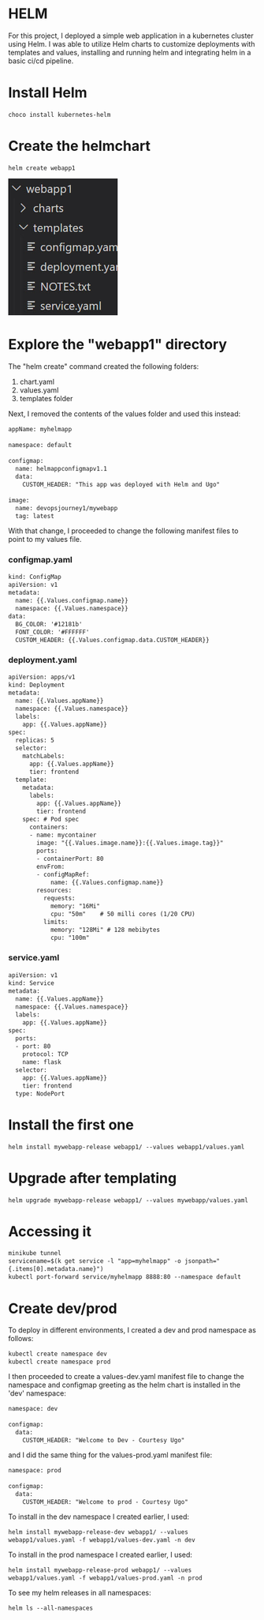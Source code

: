 
# HELM

For this project, I deployed a simple web application in a kubernetes cluster using Helm. I was able to utilize Helm charts to customize deployments with templates and values, installing and running helm and integrating helm in a basic ci/cd pipeline.

# Install Helm

```
choco install kubernetes-helm
```

# Create the helmchart

```
helm create webapp1
```
![webapp](./img/1%20helm%20create.jpg)


# Explore the "webapp1" directory

The "helm create" command created the following folders:

1. chart.yaml
2. values.yaml
3. templates folder

Next, I removed the contents of the values folder and used this instead:

```
appName: myhelmapp

namespace: default

configmap:
  name: helmappconfigmapv1.1
  data:
    CUSTOM_HEADER: "This app was deployed with Helm and Ugo"

image:
  name: devopsjourney1/mywebapp
  tag: latest
```

With that change, I proceeded to change the following manifest files to point to my values file.

### configmap.yaml

```
kind: ConfigMap 
apiVersion: v1 
metadata:
  name: {{.Values.configmap.name}}
  namespace: {{.Values.namespace}}
data:
  BG_COLOR: '#12181b'
  FONT_COLOR: '#FFFFFF'
  CUSTOM_HEADER: {{.Values.configmap.data.CUSTOM_HEADER}}
```

### deployment.yaml

```
apiVersion: apps/v1
kind: Deployment
metadata:
  name: {{.Values.appName}}
  namespace: {{.Values.namespace}}
  labels:
    app: {{.Values.appName}}
spec:
  replicas: 5
  selector:
    matchLabels:
      app: {{.Values.appName}}
      tier: frontend
  template:
    metadata:
      labels:
        app: {{.Values.appName}}
        tier: frontend
    spec: # Pod spec
      containers:
      - name: mycontainer
        image: "{{.Values.image.name}}:{{.Values.image.tag}}"
        ports:
        - containerPort: 80
        envFrom:
        - configMapRef:
            name: {{.Values.configmap.name}}
        resources:
          requests:
            memory: "16Mi" 
            cpu: "50m"    # 50 milli cores (1/20 CPU)
          limits:
            memory: "128Mi" # 128 mebibytes 
            cpu: "100m"

```

### service.yaml

```
apiVersion: v1
kind: Service
metadata:
  name: {{.Values.appName}}
  namespace: {{.Values.namespace}}
  labels:
    app: {{.Values.appName}}
spec:
  ports:
  - port: 80
    protocol: TCP
    name: flask
  selector:
    app: {{.Values.appName}}
    tier: frontend
  type: NodePort
```


# Install the first one

```
helm install mywebapp-release webapp1/ --values webapp1/values.yaml
```

# Upgrade after templating

```
helm upgrade mywebapp-release webapp1/ --values mywebapp/values.yaml
```

# Accessing it

```
minikube tunnel
servicename=$(k get service -l "app=myhelmapp" -o jsonpath="{.items[0].metadata.name}")
kubectl port-forward service/myhelmapp 8888:80 --namespace default
```

# Create dev/prod

To deploy in different environments, I created a dev and prod namespace as follows:

```
kubectl create namespace dev
kubectl create namespace prod
```

I then proceeded to create a values-dev.yaml manifest file to change the namespace and configmap greeting as the helm chart is installed in the 'dev' namespace:

```
namespace: dev

configmap:
  data:
    CUSTOM_HEADER: "Welcome to Dev - Courtesy Ugo"

```

and I did the same thing for the values-prod.yaml manifest file:

```
namespace: prod

configmap:
  data:
    CUSTOM_HEADER: "Welcome to prod - Courtesy Ugo"

```
To install in the dev namespace I created earlier, I used:

```
helm install mywebapp-release-dev webapp1/ --values webapp1/values.yaml -f webapp1/values-dev.yaml -n dev
```
To install in the prod namespace I created earlier, I used:

```
helm install mywebapp-release-prod webapp1/ --values webapp1/values.yaml -f webapp1/values-prod.yaml -n prod
```

To see my helm releases in all namespaces:

```
helm ls --all-namespaces
```
